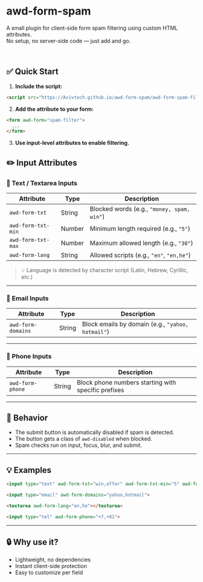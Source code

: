 
# awd-form-spam

A small plugin for client-side form spam filtering using custom HTML attributes.  
No setup, no server-side code — just add and go.

<br>

## ✅ Quick Start

1. **Include the script:**

```html
<script src="https://Avivtech.github.io/awd-form-spam/awd-form-spam-filter.js" defer></script>
```

2. **Add the attribute to your form:**

```html
<form awd-form="spam-filter">
  ...
</form>
```

3. **Use input-level attributes to enable filtering.**

## ✏️ Input Attributes

### 📝 Text / Textarea Inputs

| Attribute              | Type     | Description                                          |
|------------------------|----------|------------------------------------------------------|
| `awd-form-txt`         | String   | Blocked words (e.g., `"money, spam, win"`)           |
| `awd-form-txt-min`     | Number   | Minimum length required (e.g., `"5"`)                |
| `awd-form-txt-max`     | Number   | Maximum allowed length (e.g., `"30"`)                |
| `awd-form-lang`        | String   | Allowed scripts (e.g., `"en"`, `"en,he"`)            |

> 💡 Language is detected by character script (Latin, Hebrew, Cyrillic, etc.)

---

### 📧 Email Inputs

| Attribute              | Type     | Description                                          |
|------------------------|----------|------------------------------------------------------|
| `awd-form-domains`     | String   | Block emails by domain (e.g., `"yahoo, hotmail"`)    |

---

### 📱 Phone Inputs

| Attribute              | Type     | Description                                          |
|------------------------|----------|------------------------------------------------------|
| `awd-form-phone`       | String   | Block phone numbers starting with specific prefixes  |

---

## 📌 Behavior

- The submit button is automatically disabled if spam is detected.
- The button gets a class of `awd-disabled` when blocked.
- Spam checks run on input, focus, blur, and submit.

---

## 💡 Examples

```html
<input type="text" awd-form-txt="win,offer" awd-form-txt-min="5" awd-form-txt-max="20">
```

```html
<input type="email" awd-form-domains="yahoo,hotmail">
```

```html
<textarea awd-form-lang="en,he"></textarea>
```

```html
<input type="tel" awd-form-phone="+7,+91">
```

---

## 🔒 Why use it?

- Lightweight, no dependencies
- Instant client-side protection
- Easy to customize per field

